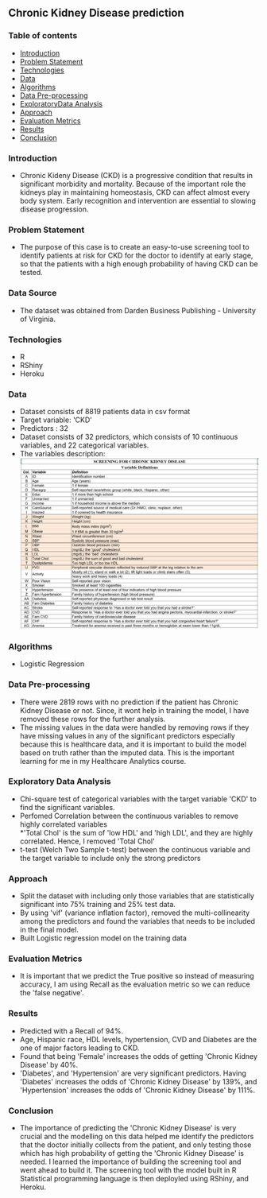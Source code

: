 ## Chronic Kidney Disease prediction

### Table of contents
* [Introduction](#introduction)
* [Problem Statement](#problem-statement)
* [Technologies](#technologies)
* [Data](#data)
* [Algorithms](#algorithms)
* [Data Pre-processing](#data-pre-processing)
* [ExploratoryData Analysis](#exploratory-data-analysis)
* [Approach](#approach)
* [Evaluation Metrics](#evaluation-metrics)
* [Results](#results)
* [Conclusion](#conclusion)



### Introduction
* Chronic Kideny Disease (CKD) is a progressive condition that results in significant morbidity and mortality. Because of the important role the kidneys play in maintaining homeostasis, CKD can affect almost every body system. Early recognition and intervention are essential to slowing disease progression. 

### Problem Statement
* The purpose of this case is to create an easy-to-use screening tool to identify patients at risk for CKD for the doctor to identify at early stage, so that the patients with a   high enough probability of having CKD can be tested. 

### Data Source
* The dataset was obtained from Darden Business Publishing - University of Virginia. 

### Technologies
* R
* RShiny
* Heroku

### Data
* Dataset consists of 8819 patients data in csv format 
* Target variable:  'CKD'
* Predictors     :  32
* Dataset consists of 32 predictors, which consists of 10 continuous variables, and 22 categorical variables.
* The variables description: 
![alt text](Variable_desc.PNG)

### Algorithms
* Logistic Regression

### Data Pre-processing
* There were 2819 rows with no prediction if the patient has Chronic Kidney Disease or not. Since, it wont help in training the model, I have removed these rows for the further analysis. 
* The missing values in the data were handled by removing rows if they have missing values in any of the significant predictors especially because this is healthcare data, and it is important to build the model based on truth rather than the imputed data. This is the important learning for me in my Healthcare Analytics course.

### Exploratory Data Analysis 
* Chi-square test of categorical variables with the target variable 'CKD' to find the significant variables. 
* Perfomed Correlation between the continuous variables to remove highly correlated variables  
 *'Total Chol' is the sum of 'low HDL' and 'high LDL', and they are highly correlated. Hence, I removed 'Total Chol'
* t-test (Welch Two Sample t-test) between the continuous variable and the target variable to include only the strong predictors

### Approach
* Split the dataset with including only those variables that are statistically significant into 75% training and 25% test data. 
* By using 'vif' (variance inflation factor), removed the multi-collinearity among the predictors and found the variables that needs to be included in the final model.
* Built Logistic regression model on the training data

### Evaluation Metrics
* It is important that we predict the True positive so instead of measuring accuracy, I am using Recall as the evaluation metric so we can reduce the 'false negative'. 

### Results 
* Predicted with a Recall of 94%. 
* Age, Hispanic race, HDL levels, hypertension, CVD and Diabetes are the one of major factors leading to CKD.
* Found that being 'Female' increases the odds of getting 'Chronic Kidney Disease' by 40%. 
* 'Diabetes', and 'Hypertension' are very significant predictors. Having 'Diabetes' increases the odds of 'Chronic Kidney Disease' by 139%, and 'Hypertension' increases the odds  of 'Chronic Kidney Disease' by 111%. 

### Conclusion
* The importance of predicting the 'Chronic Kidney Disease' is very crucial and the modelling on this data helped me identify the predictors that the doctor initially collects from the patient, and only testing those which has high probability of getting the 'Chronic Kidney Disease' is needed. I learned the importance of building the screening tool and went ahead to build it. The screening tool with the model built in R Statistical programming language is then deployled using RShiny, and Heroku. 
